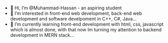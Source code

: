 - 👋 Hi, I’m @Muhammad-Hassan - an aspiring student
- 👀 I’m interested in front-end web development, back-end web development and software develpoment in C++, C#, Java...
- 🌱 I’m currently learning front-end development with html, css, javascript which is almost done, with that now Im turning my attention to backend development in MERN stack...


<!---
Muhammad-Hassan31144/Muhammad-Hassan31144 is a ✨ special ✨ repository because its `README.md` (this file) appears on your GitHub profile.
You can click the Preview link to take a look at your changes.
--->
